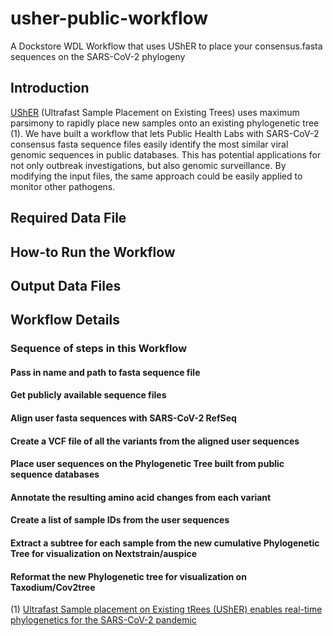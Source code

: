# usher-public-workflow
A Dockstore WDL Workflow that uses UShER to place your consensus.fasta sequences on the SARS-CoV-2 phylogeny

## Introduction
[UShER](https://github.com/yatisht/usher) (Ultrafast Sample Placement on Existing Trees) uses maximum parsimony to rapidly place new samples onto an existing phylogenetic tree (1).  We have built a workflow that lets Public Health Labs with SARS-CoV-2 consensus fasta sequence files easily identify the most similar viral genomic sequences in public databases.  This has potential applications for not only outbreak investigations, but also genomic surveillance.  By modifying the input files, the same approach could be easily applied to monitor other pathogens.

## Required Data File

## How-to Run the Workflow

## Output Data Files

## Workflow Details
### Sequence of steps in this Workflow
#### Pass in name and path to fasta sequence file
#### Get publicly available sequence files
#### Align user fasta sequences with SARS-CoV-2 RefSeq
#### Create a VCF file of all the variants from the aligned user sequences
#### Place user sequences on the Phylogenetic Tree built from public sequence databases
#### Annotate the resulting amino acid changes from each variant
#### Create a list of sample IDs from the user sequences
#### Extract a subtree for each sample from the new cumulative Phylogenetic Tree for visualization on Nextstrain/auspice
#### Reformat the new Phylogenetic tree for visualization on Taxodium/Cov2tree




(1) [Ultrafast Sample placement on Existing tRees (UShER) enables real-time phylogenetics for the SARS-CoV-2 pandemic](https://www.nature.com/articles/s41588-021-00862-7)
